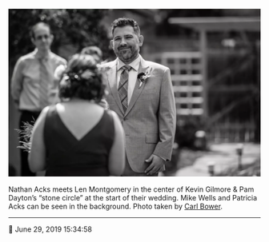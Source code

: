 ![Nathan Acks meets Len Montgomery in Kevin Gilmore and Pam Dayton’s “stone circle”](assets/7a1416b01ac296d76983255d8ca92a59.webp)

Nathan Acks meets Len Montgomery in the center of Kevin Gilmore & Pam Dayton’s “stone circle” at the start of their wedding. Mike Wells and Patricia Acks can be seen in the background. Photo taken by [Carl Bower](http://carlbowerphotos.com/).

- - - -

📅 June 29, 2019 15:34:58

